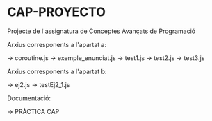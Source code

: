 # CAP-PROYECTO

Projecte de l'assignatura de Conceptes Avançats de Programació


Arxius corresponents a l'apartat a:

-> coroutine.js
-> exemple_enunciat.js
-> test1.js
-> test2.js
-> test3.js

Arxius corresponents a l'apartat b:

-> ej2.js
-> testEj2_1.js

Documentació:

-> PRÀCTICA CAP